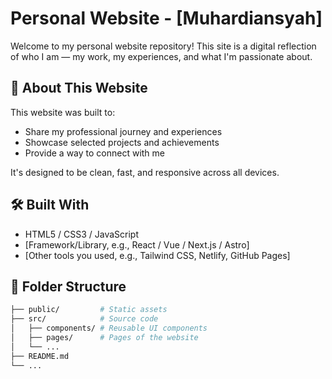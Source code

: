 # Personal Website - [Muhardiansyah]

Welcome to my personal website repository! This site is a digital reflection of who I am — my work, my experiences, and what I'm passionate about.

## 🚀 About This Website

This website was built to:

- Share my professional journey and experiences
- Showcase selected projects and achievements
- Provide a way to connect with me

It's designed to be clean, fast, and responsive across all devices.

## 🛠️ Built With

- HTML5 / CSS3 / JavaScript
- [Framework/Library, e.g., React / Vue / Next.js / Astro]
- [Other tools you used, e.g., Tailwind CSS, Netlify, GitHub Pages]

## 📁 Folder Structure

```bash
├── public/         # Static assets
├── src/            # Source code
│   ├── components/ # Reusable UI components
│   ├── pages/      # Pages of the website
│   └── ...
├── README.md
└── ...

